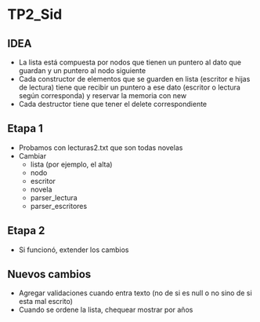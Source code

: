 # TP2_Sid
## IDEA
- La lista está compuesta por nodos que tienen un puntero al dato que guardan y un puntero al nodo siguiente
- Cada constructor de elementos que se guarden en lista (escritor e hijas de lectura) tiene que recibir un puntero a ese dato (escritor o lectura según corresponda) y reservar la memoria con new
- Cada destructor tiene que tener el delete correspondiente

## Etapa 1
- Probamos con lecturas2.txt que son todas novelas
- Cambiar
    - lista (por ejemplo, el alta)
    - nodo
    - escritor
    - novela
    - parser_lectura
    - parser_escritores

## Etapa 2
- Si funcionó, extender los cambios


## Nuevos cambios
- Agregar validaciones cuando entra texto (no de si es null o no sino de si esta mal escrito)
- Cuando se ordene la lista, chequear mostrar por años
